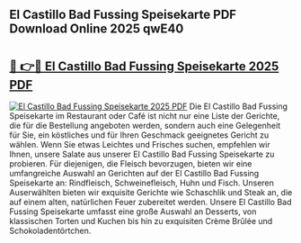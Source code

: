 ## El Castillo Bad Fussing Speisekarte PDF Download Online 2025 qwE40

# <h2><a href="http://gccutt3.nevu.top/?p=El+Castillo+Bad+Fussing+Speisekarte">🔗 👉🔴 El Castillo Bad Fussing Speisekarte 2025 PDF</a></h2>

[![El Castillo Bad Fussing Speisekarte 2025 PDF](https://i.imgur.com/dBaPXMq.png)](http://gccutt3.nevu.top/?p=El+Castillo+Bad+Fussing+Speisekarte)
Die El Castillo Bad Fussing Speisekarte im Restaurant oder Café ist nicht nur eine Liste der Gerichte, die für die Bestellung angeboten werden, sondern auch eine Gelegenheit für Sie, ein köstliches und für Ihren Geschmack geeignetes Gericht zu wählen. Wenn Sie etwas Leichtes und Frisches suchen, empfehlen wir Ihnen, unsere Salate aus unserer El Castillo Bad Fussing Speisekarte zu probieren. Für diejenigen, die Fleisch bevorzugen, bieten wir eine umfangreiche Auswahl an Gerichten auf der El Castillo Bad Fussing Speisekarte an: Rindfleisch, Schweinefleisch, Huhn und Fisch. Unseren Auserwählten bieten wir exquisite Gerichte wie Schaschlik und Steak an, die auf einem alten, natürlichen Feuer zubereitet werden. Unsere El Castillo Bad Fussing Speisekarte umfasst eine große Auswahl an Desserts, von klassischen Torten und Kuchen bis hin zu exquisiten Crème Brûlée und Schokoladentörtchen.
